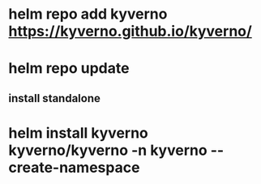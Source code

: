 # helm repo add kyverno https://kyverno.github.io/kyverno/

# helm repo update

## install standalone

# helm install kyverno kyverno/kyverno -n kyverno --create-namespace


